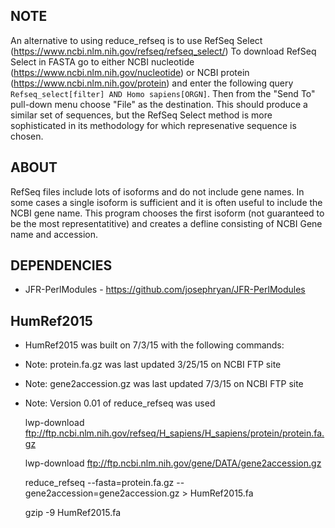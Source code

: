 NOTE
-----

An alternative to using reduce_refseq is to use RefSeq Select (https://www.ncbi.nlm.nih.gov/refseq/refseq_select/) To download RefSeq Select in FASTA go to either NCBI nucleotide (https://www.ncbi.nlm.nih.gov/nucleotide) or NCBI protein (https://www.ncbi.nlm.nih.gov/protein) and enter the following query `Refseq_select[filter] AND Homo sapiens[ORGN]`. Then from the "Send To" pull-down menu choose "File" as the destination. This should produce a similar set of sequences, but the RefSeq Select method is more sophisticated in its methodology for which represenative sequence is chosen.

ABOUT
-----

RefSeq files include lots of isoforms and do not include gene names. In some cases a single isoform is sufficient and it is often useful to include the NCBI gene name.  This program chooses the first isoform (not guaranteed to be the most representatitive) and creates a defline consisting of NCBI Gene name and accession.

DEPENDENCIES
--------

- JFR-PerlModules  - https://github.com/josephryan/JFR-PerlModules


HumRef2015
----------
- HumRef2015 was built on 7/3/15 with the following commands:
- Note: protein.fa.gz was last updated 3/25/15 on NCBI FTP site
- Note: gene2accession.gz was last updated 7/3/15 on NCBI FTP site
- Note: Version 0.01 of reduce_refseq was used

    lwp-download ftp://ftp.ncbi.nlm.nih.gov/refseq/H_sapiens/H_sapiens/protein/protein.fa.gz

    lwp-download ftp://ftp.ncbi.nlm.nih.gov/gene/DATA/gene2accession.gz

    reduce_refseq --fasta=protein.fa.gz --gene2accession=gene2accession.gz > HumRef2015.fa

    gzip -9 HumRef2015.fa


